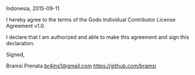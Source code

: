 Indonesia, 2015-09-11

I hereby agree to the terms of the Godo Individual Contributor License
Agreement v1.0.

I declare that I am authorized and able to make this agreement and sign this
declaration.

Signed,

Bramsi Prenata br4ms1@gmail.com https://github.com/bramsi
